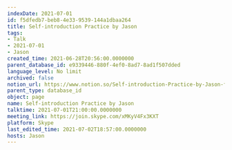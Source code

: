 ```yaml
---
indexDate: 2021-07-01
id: f5dfedb7-beb8-4e33-9539-144a1dbaa264
title: Self-introduction Practice by Jason
tags:
- Talk
- 2021-07-01
- Jason
created_time: 2021-06-28T20:56:00.0000000
parent_database_id: e9339446-880f-4ef0-8ad7-8ad1f507dded
language_level: No limit
archived: false
notion_url: https://www.notion.so/Self-introduction-Practice-by-Jason-f5dfedb7beb84e339539144a1dbaa264
parent_type: database_id
object: page
name: Self-introduction Practice by Jason
talktime: 2021-07-01T21:00:00.0000000
meeting_link: https://join.skype.com/xMKyV4Fx3KXT
platform: Skype
last_edited_time: 2021-07-02T18:57:00.0000000
hosts: Jason
---
```







